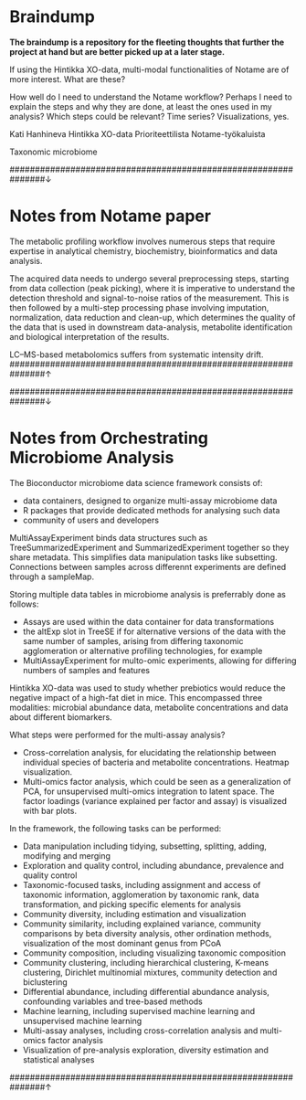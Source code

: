 # Braindump

**The braindump is a repository for the fleeting thoughts that further the project at hand but are better picked up at a later stage.**

If using the Hintikka XO-data, multi-modal functionalities of Notame are of more interest. What are these?

How well do I need to understand the Notame workflow? Perhaps I need to explain the steps and why they are done, at least the ones used in my analysis?
Which steps could be relevant?
Time series?
Visualizations, yes.

Kati Hanhineva
Hintikka XO-data
Prioriteettilista Notame-työkaluista

Taxonomic microbiome

###############################################################↓
# Notes from Notame paper

The metabolic profiling workflow involves numerous steps that require expertise in analytical chemistry, biochemistry, bioinformatics and data analysis.

The acquired data needs to undergo several preprocessing steps, starting from data collection (peak picking), where it is imperative to understand the detection threshold and signal-to-noise ratios of the measurement. This is then followed by a multi-step processing phase involving imputation, normalization, data reduction and clean-up, which determines the quality of the data that is used in downstream data-analysis, metabolite identification and biological interpretation of the results.

LC–MS-based metabolomics suffers from systematic intensity drift.
###############################################################↑

###############################################################↓
# Notes from Orchestrating Microbiome Analysis

The Bioconductor microbiome data science framework consists of:
- data containers, designed to organize multi-assay microbiome data
- R packages that provide dedicated methods for analysing such data
- community of users and developers

MultiAssayExperiment binds data structures such as TreeSummarizedExperiment and SummarizedExperiment together so they share metadata. This simplifies data manipulation tasks like subsetting. Connections between samples across differennt experiments are defined through a sampleMap.

Storing multiple data tables in microbiome analysis is preferrably done as follows:
- Assays are used within the data container for data transformations
- the altExp slot in TreeSE if for alternative versions of the data with the same number of samples, arising from differing taxonomic agglomeration or alternative profiling technologies, for example
- MultiAssayExperiment for multo-omic experiments, allowing for differing numbers of samples and features

Hintikka XO-data was used to study whether prebiotics would reduce the negative impact of a high-fat diet in mice. This encompassed three modalities: microbial abundance data, metabolite concentrations and data about different biomarkers.

What steps were performed for the multi-assay analysis?
- Cross-correlation analysis, for elucidating the relationship between individual species of bacteria and metabolite concentrations. Heatmap visualization.
- Multi-omics factor analysis, which could be seen as a generalization of PCA, for unsupervised multi-omics integration to latent space. The factor loadings (variance explained per factor and assay) is visualized with bar plots.

In the framework, the following tasks can be performed:
- Data manipulation including tidying, subsetting, splitting, adding, modifying and merging
- Exploration and quality control, including abundance, prevalence and quality control
- Taxonomic-focused tasks, including assignment and access of taxonomic information, agglomeration by taxonomic rank, data transformation, and picking specific elements for analysis
- Community diversity, including estimation and visualization
- Community similarity, including explained variance, community comparisons by beta diversity analysis, other ordination methods, visualization of the most dominant genus from PCoA
- Community composition, including visualizing taxonomic composition
- Community clustering, including hierarchical clustering, K-means clustering, Dirichlet multinomial mixtures, community detection and biclustering
- Differential abundance, including differential abundance analysis, confounding variables and tree-based methods
- Machine learning, including supervised machine learning and unsupervised machine learning
- Multi-assay analyses, including cross-correlation analysis and multi-omics factor analysis
- Visualization of pre-analysis exploration, diversity estimation and statistical analyses



###############################################################↑
